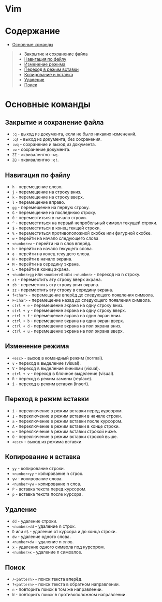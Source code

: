 # Vim

# Содержание

* [Основные команды](#основные-команды)
> * [Закрытие и сохранение файла](#закрытие-и-сохранение-файла)
> * [Навигация по файлу](#навигация-по-файлу)
> * [Изменение режима](#изменение-режима)
> * [Переход в режим вставки](#переход-в-режим-вставки)
> * [Копирование и вставка](#копирование-и-вставка)
> * [Удаление](#удаление)
> * [Поиск](#поиск)

# Основные команды

## Закрытие и сохранение файла
* `:q` - выход из документа, если не было никаких изменений. 
* `:q!` - выход из документа, без сохранения.
* `:wq` - сохранение и выход из документа.
* `:w` - сохранение документа.
* `ZZ` - эквивалентно `:wq`. 
* `ZQ` - эквивалентно `:q!`. 


## Навигация по файлу
* `h` - перемещение влево.
* `j` - перемещение на строку вниз.
* `k` - перемещение на строку вверх.
* `l` - перемещение вправо.
* `gg` - перемещение на первую строку.
* `G` - перемещение на последнюю строку.
* `0` - переместиться в начало строки.
* `^` - переместиться на первый непробельный символ текущей строки.
* `$` - переместиться в конец текщей строки.
* `%` - переместиться противоположной скобке или фигурной скобке.
* `w` - перейти на начало следующего слова.
* `<number>w` - перейти на n слов вперёд.
* `b` - перейти на начало текущего слова.
* `e` - перейти на конец текущего слова.
* `H` - перейти в начало экрана.
* `M` - перейти на середину экрана.
* `L` - перейти в конец экрана.
* `<number>gg` или `<number>G` или `:<number>` - переход на n строку.
* `zt` - переместить эту строку вверх экрана.
* `zb` - переместить эту строку вниз экрана.
* `zz` - переместить эту строку в середину экрана.
* `f<char>` - перемещение вперёд до следующего появления символа.
* `F<char>` - перемещение назад до следующего появления символа.
* `ctrl + e` - перемещение экрана на одну строку вниз.
* `ctrl + y` - перемещение экрана на одну строку вверх.
* `ctrl + f` - перемещение экрана на один экран вниз.
* `ctrl + b` - перемещение экрана на один экран вверх. 
* `ctrl + d` - перемещение экрана на пол экрана вниз.
* `ctrl + u` - перемещение экрана на пол экрана вверх.


## Изменение режима
* `<esc>` - выход в командный режим (normal).
* `v` - переход в выделение (visual).
* `V` - переход в выделение линиями (visual).
* `ctrl + v` - переход в блочное выделение (visual).
* `R` - переход в режим замены (replace). 
* `i` - переход в режим вставки (insert). 


## Переход в режим вставки
* `i` - переключение в режим вставки перед курсором.
* `I` - переключение в режим вставки в начале строки.
* `a` - переключение в режим вставки после курсором.
* `A` - переключение в режим вставки в конце строки.
* `o` - переключение в режим вставки строкой ниже. 
* `O` - переключение в режим вставки строкой выше. 
* `<esc>` - выход из режима вставки.


## Копирование и вставка
* `yy` - копирование строки. 
* `<number>yy` - копирование n строк. 
* `yw` - копирование слова.
* `<number>yw` - копирование n слов.
* `P` - вставка текста перед курсором.
* `p` - вставка текста после курсора. 



## Удаление
* `dd` - удаление строки. 
* `<number>dd` - удаление n строк. 
* `D` или `d$` - удаление от курсора и до конца строки.
* `dw` - удаление одного слова. 
* `<number>dw` - удаление n слов. 
* `x` - удаление одного символа под курсором. 
* `<number>x` - удаление n симовлов. 


## Поиск
* `/<pattern>` - поиск текста вперёд. 
* `?<pattern>` - поиск текста в обратном направлении. 
* `n` - повторить поиск в том же направлении.
* `N` - повторить поиск в противоположном направлении.
